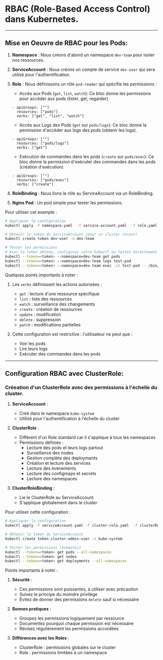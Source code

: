 # RBAC (Role-Based Access Control) dans Kubernetes.
---
## Mise en Oeuvre de RBAC pour les Pods:

1. **Namespace** : Nous créons d'abord un namespace `dev-team` pour isoler nos ressources.

2. **ServiceAccount** : Nous créons un compte de service `dev-user` qui sera utilisé pour l'authentification.

3. **Role** : Nous définissons un rôle `pod-reader` qui spécifie les permissions :
   - Accès aux Pods (`get`, `list`, `watch`):
     Ce bloc donne les permissions pour accéder aux pods (lister, get, regarder).
   ```
   - apiGroups: [""]
     resources: ["pods"]
     verbs: ["get", "list", "watch"]
   ```
   - Accès aux Logs des Pods (`get` sur `pods/logs`):
     Ce bloc donne la permission d'accéder aux logs des pods (obtenir les logs).
   ```
   - apiGroups: [""]
     resources: ["pods/logs"]
     verbs: ["get"]
   ```
   - Exécution de commandes dans les pods (`create` sur `pods/exec`):
     Ce bloc donne la permission d'exécuter des commandes dans les pods (création d'exécution)
   ```
   - apiGroups: [""]
     resources: ["pods/exec"]
     verbs: ["create"]
   ```

4. **RoleBinding** : Nous lions le rôle au ServiceAccount via un RoleBinding.

5. **Nginx Pod** : Un pod simple pour tester les permissions.

Pour utiliser cet exemple :

```bash
# Appliquer la configuration
kubectl apply -f namespace.yaml  -f service-account.yaml  -f role.yaml  -f role-binding.yaml -f nginx-pod.yaml

# Obtenir le token du ServiceAccount (pour un cluster récent)
kubectl create token dev-user -n dev-team

# Tester les permissions
# Avec le token obtenu, configurez votre kubectl ou testez directement :
kubectl --token=<token> --namespace=dev-team get pods
kubectl --token=<token> --namespace=dev-team logs test-pod
kubectl --token=<token> --namespace=dev-team exec -it test-pod -- /bin/bash
```

Quelques points importants à noter :

1. Les `verbs` définissent les actions autorisées :
   - `get` : lecture d'une ressource spécifique
   - `list` : liste des ressources
   - `watch` : surveillance des changements
   - `create` : création de ressources
   - `update` : modification
   - `delete` : suppression
   - `patch` : modifications partielles

2. Cette configuration est restrictive : l'utilisateur ne peut que :
   - Voir les pods
   - Lire leurs logs
   - Exécuter des commandes dans les pods
---
## Configuration RBAC avec ClusterRole:
### Créeation d'un ClusterRole avec des permissions à l'échelle du cluster.
1. **ServiceAccount** : 
   - Créé dans le namespace `kube-system`
   - Utilisé pour l'authentification à l'échelle du cluster

2. **ClusterRole** :
   - Différent d'un Role standard car il s'applique à tous les namespaces
   - Permissions définies :
     - Lecture des pods et leurs logs partout
     - Surveillance des nodes
     - Gestion complète des deployments
     - Création et lecture des services
     - Lecture des événements
     - Lecture des configmaps et secrets
     - Lecture des namespaces

3. **ClusterRoleBinding** :
   - Lie le ClusterRole au ServiceAccount
   - S'applique globalement dans le cluster

Pour utiliser cette configuration :

```bash
# Appliquer la configuration
kubectl apply -f serviceAccount.yaml -f cluster-role.yaml  -f clusterRoleBinding.yaml -f bitnami-pod.yaml

# Obtenir le token du ServiceAccount
kubectl create token cluster-admin-user -n kube-system

# Tester les permissions (exemples)
kubectl --token=<token> get pods --all-namespaces
kubectl --token=<token> get nodes
kubectl --token=<token> get deployments --all-namespaces
```

Points importants à noter :

1. **Sécurité** :
   - Ces permissions sont puissantes, à utiliser avec précaution
   - Suivez le principe du moindre privilège
   - Évitez de donner des permissions `delete` sauf si nécessaire

2. **Bonnes pratiques** :
   - Groupez les permissions logiquement par ressource
   - Documentez pourquoi chaque permission est nécessaire
   - Révisez régulièrement les permissions accordées

3. **Différences avec les Roles** :
   - ClusterRole : permissions globales sur le cluster
   - Role : permissions limitées à un namespace

